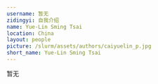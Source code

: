 ```yaml
---
username: 暂无
zidingyi: 自我介绍
name: Yue-Lin Sming Tsai
location: China
layout: people
picture: /slurm/assets/authors/caiyuelin_p.jpg
short_name: Yue-Lin Sming Tsai
---
```


暂无
